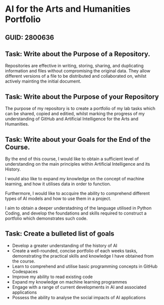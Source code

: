 # AI for the Arts and Humanities Portfolio

## GUID: 2800636

## Task: Write about the Purpose of a Repository.
Repositories are effective in writing, storing, sharing, and duplicating information and files without compromising the original data. They allow different versions of a file to be distributed and collaborated on, whilst actively mainting the initial document.

## Task: Write about the Purpose of your Repository
The purpose of my repository is to create a portfolio of my lab tasks which can be shared, copied and editied, whilst marking the progress of my understanding of GitHub and Artificial Intelligence for the Arts and Humanities.

## Task: Write about your Goals for the End of the Course.

By the end of this course, I would like to obtain a sufficient level of understanding on the main principles within Artificial Intelligence and its History.

I would also like to expand my knowledge on the concept of machine learning, and how it utilises data in order to function.

Furthermore, I would like to accquire the ability to comprehend different types of AI models and how to use them in a project.

I aim to obtain a deeper understadning of the language utilised in Python Coding, and develop the foundations and skills required to construct a portfolio which demonstrates such code.

## Task: Create a bulleted list of goals
- Develop a greater understanding of the history of AI
- Create a well-rounded, concise portfolio of each weeks tasks, demonstrating the  practical skills and knowledge I have obtained from the course.
- Learn to comprehend and utilise basic programming concepts in GitHub Codespaces
- Improve my ability to read existing code
- Expand my knowledge on machine learning programmes
- Engage with a range of current developments in AI and associated applications
- Possess the ability to analyse the social impacts of AI applications
